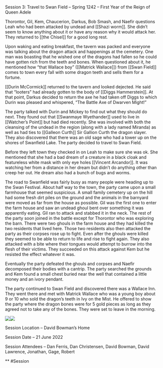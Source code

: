 Session 3: Travel to Swan Field – Spring 1242 – First Year of the Reign of Queen Adele 

Thorontor, Gil, Kem, Chaucerion, Darkus, Bob Smash, and Naefir questions Leah who had been attacked by undead and [[Shazi worm]]. She didn’t seem to know anything about it or have any reason why it would attack her. They returned to [[the Chisel]] for a good long rest.
  
Upon waking and eating breakfast, the tavern was packed and everyone was talking about the dragon attack and happenings at the cemetery. One man was boasting that he wished one of the dragons had fallen so he could have gotten rich from the teeth and bones. When questioned about it, he mentioned how “that Wallace boy” ([[Matrick Wallace]]) from [[Swan Field]] comes to town every fall with some dragon teeth and sells them for a fortune. 

[[Durin McCormick]] returned to the tavern and looked dejected. He said that “looters” had already gotten to the body of [[Diggs Hammerstein]]. At that point, Darkus decided to return the axe he had taken off Diggs to which Durin was pleased and whispered, “The Battle Axe of Dwarven Might!” 

The party talked with Durin and Mickey to find out what they should do next. They found out that [[Swanmaye Wyethander]] used to live in [[Watcher’s Point]] but had died recently. She was involved with both the cleansing of the undead in the region (along with a lady named Miranda) as well as had ties to [[Galleon Curth]] Sir Gallion Curth the dragon slayer. They also discovered that there was an old sage who had a tower up on the shores of Swanfield Lake. The party decided to travel to Swan Field.

Before they left town they checked in on Leah to make sure she was ok. She mentioned that she had a bad dream of a creature in a black cloak and featureless white mask with only eye holes [[Vincent Arcandor]]. It was watching her from a distance in her dream but didn’t do anything other than creep her out. He dream also had a bunch of bugs and worms. 

The road to Swanfield was fairly busy as many people were heading up to the Swan Festival. About half way to the town, the party came upon a small farmhouse that seemed suspicious. A small family cemetery up on the hill had some fresh dirt piles on the ground and the animals in the barnyard were moved as far from the house as possible. Gil was the first one to enter the farm house and saw an undead ghoul bent over something it was apparently eating. Gil ran to attack and stabbed it in the neck. The rest of the party soon joined in the battle except for Thorontor who was exploring the barn. There were two ghouls in the farm house and they had killed the two residents that lived here. Those two residents also then attacked the party as their corpses rose up to fight. Even after the ghouls were killed they seemed to be able to return to life and rise to fight again. They also attacked with a bite where their tongues would attempt to burrow into the flesh of their victims. They succeeded on this attack against Kem but he resisted the effect whatever it was.

Eventually the party defeated the ghouls and corpses and Naefir decomposed their bodies with a cantrip. The party searched the grounds and Kem found a small chest buried near the well that contained a little money and an ivory pendant.

The party continued to Swan Field and discovered there was a Wallace Inn. They went there and met with Matrick Wallace who was a young boy about 9 or 10 who sold the dragon’s teeth in Ivy on the Mist. He offered to show the party where the dragon bones were for 5 gold pieces as long as they agreed not to take any of the bones. They were set to leave in the morning.

  
  

![](https://lh6.googleusercontent.com/oITXr-U6pF-EScBTPMOhE5N46qpOV86yNJFfog9hA1sNIxsztC6W62UGYt4Xna4RzM4lu8i7KR7HhbkDrgA9qTaN3KqJi7LCHAzdpC2nZI1PWKc3gid6SMq0ozG-VixwdeIZbqJRFiRN8TF5peSr3RHa5_Y2Y00gOwyOrnp_jYNzITrY2J-pJrnh)![](https://lh4.googleusercontent.com/jHPXD3Z24BGw4Wbg_QtZl74eQvywzikW2UOEN5UIydwWW3Cmbsb5izez_N2CoiYuF4Y_uVGLiIoxsYqQ5qW71YvWDM0NtL6yO2ylhVh8b5dYdAqNqbYSULwocVCz4AYGkf_n5d-AiYNNH4mJ1XC-c6T9KLL_1FUI3tXA7HRh4iI0D9wgDNEtG8kF)

  

Session Location – David Bowman’s Home

Session Date – 21 June 2022

Session Attendees – Dan Ferris, Dan Christensen, David Bowman, David Lawrence, Jonathan, Gage, Robert

  
**
#Session